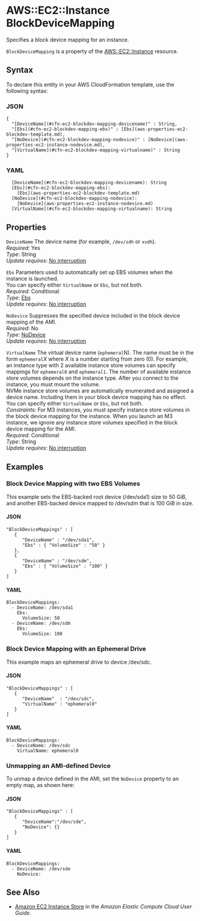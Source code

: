 # AWS::EC2::Instance BlockDeviceMapping<a name="aws-properties-ec2-blockdev-mapping"></a>

Specifies a block device mapping for an instance\.

 `BlockDeviceMapping` is a property of the [AWS::EC2::Instance](https://docs.aws.amazon.com/AWSCloudFormation/latest/UserGuide/aws-properties-ec2-instance.html) resource\.

## Syntax<a name="aws-properties-ec2-blockdev-mapping-syntax"></a>

To declare this entity in your AWS CloudFormation template, use the following syntax:

### JSON<a name="aws-properties-ec2-blockdev-mapping-syntax.json"></a>

```
{
  "[DeviceName](#cfn-ec2-blockdev-mapping-devicename)" : String,
  "[Ebs](#cfn-ec2-blockdev-mapping-ebs)" : [Ebs](aws-properties-ec2-blockdev-template.md),
  "[NoDevice](#cfn-ec2-blockdev-mapping-nodevice)" : [NoDevice](aws-properties-ec2-instance-nodevice.md),
  "[VirtualName](#cfn-ec2-blockdev-mapping-virtualname)" : String
}
```

### YAML<a name="aws-properties-ec2-blockdev-mapping-syntax.yaml"></a>

```
  [DeviceName](#cfn-ec2-blockdev-mapping-devicename): String
  [Ebs](#cfn-ec2-blockdev-mapping-ebs): 
    [Ebs](aws-properties-ec2-blockdev-template.md)
  [NoDevice](#cfn-ec2-blockdev-mapping-nodevice): 
    [NoDevice](aws-properties-ec2-instance-nodevice.md)
  [VirtualName](#cfn-ec2-blockdev-mapping-virtualname): String
```

## Properties<a name="aws-properties-ec2-blockdev-mapping-properties"></a>

`DeviceName`  <a name="cfn-ec2-blockdev-mapping-devicename"></a>
The device name \(for example, `/dev/sdh` or `xvdh`\)\.  
*Required*: Yes  
*Type*: String  
*Update requires*: [No interruption](https://docs.aws.amazon.com/AWSCloudFormation/latest/UserGuide/using-cfn-updating-stacks-update-behaviors.html#update-no-interrupt)

`Ebs`  <a name="cfn-ec2-blockdev-mapping-ebs"></a>
Parameters used to automatically set up EBS volumes when the instance is launched\.  
You can specify either `VirtualName` or `Ebs`, but not both\.  
*Required*: Conditional  
*Type*: [Ebs](aws-properties-ec2-blockdev-template.md)  
*Update requires*: [No interruption](https://docs.aws.amazon.com/AWSCloudFormation/latest/UserGuide/using-cfn-updating-stacks-update-behaviors.html#update-no-interrupt)

`NoDevice`  <a name="cfn-ec2-blockdev-mapping-nodevice"></a>
Suppresses the specified device included in the block device mapping of the AMI\.  
*Required*: No  
*Type*: [NoDevice](aws-properties-ec2-instance-nodevice.md)  
*Update requires*: [No interruption](https://docs.aws.amazon.com/AWSCloudFormation/latest/UserGuide/using-cfn-updating-stacks-update-behaviors.html#update-no-interrupt)

`VirtualName`  <a name="cfn-ec2-blockdev-mapping-virtualname"></a>
The virtual device name \(`ephemeral`N\)\. The name must be in the form `ephemeral`*X* where *X* is a number starting from zero \(0\)\. For example, an instance type with 2 available instance store volumes can specify mappings for `ephemeral0` and `ephemeral1`\. The number of available instance store volumes depends on the instance type\. After you connect to the instance, you must mount the volume\.  
NVMe instance store volumes are automatically enumerated and assigned a device name\. Including them in your block device mapping has no effect\.  
You can specify either `VirtualName` or `Ebs`, but not both\.  
 *Constraints*: For M3 instances, you must specify instance store volumes in the block device mapping for the instance\. When you launch an M3 instance, we ignore any instance store volumes specified in the block device mapping for the AMI\.  
*Required*: Conditional  
*Type*: String  
*Update requires*: [No interruption](https://docs.aws.amazon.com/AWSCloudFormation/latest/UserGuide/using-cfn-updating-stacks-update-behaviors.html#update-no-interrupt)

## Examples<a name="aws-properties-ec2-blockdev-mapping--examples"></a>

### Block Device Mapping with two EBS Volumes<a name="aws-properties-ec2-blockdev-mapping--examples--Block_Device_Mapping_with_two_EBS_Volumes"></a>

This example sets the EBS\-backed root device \(/dev/sda1\) size to 50 GiB, and another EBS\-backed device mapped to /dev/sdm that is 100 GiB in size\.

#### JSON<a name="aws-properties-ec2-blockdev-mapping--examples--Block_Device_Mapping_with_two_EBS_Volumes--json"></a>

```
"BlockDeviceMappings" : [
   {
      "DeviceName" : "/dev/sda1",
      "Ebs" : { "VolumeSize" : "50" }
   },
   {
      "DeviceName" : "/dev/sdm",
      "Ebs" : { "VolumeSize" : "100" }
   }
]
```

#### YAML<a name="aws-properties-ec2-blockdev-mapping--examples--Block_Device_Mapping_with_two_EBS_Volumes--yaml"></a>

```
BlockDeviceMappings:
  - DeviceName: /dev/sda1
    Ebs:
      VolumeSize: 50
  - DeviceName: /dev/sdm
    Ebs:
      VolumeSize: 100
```

### Block Device Mapping with an Ephemeral Drive<a name="aws-properties-ec2-blockdev-mapping--examples--Block_Device_Mapping_with_an_Ephemeral_Drive"></a>

This example maps an ephemeral drive to device /dev/sdc\.

#### JSON<a name="aws-properties-ec2-blockdev-mapping--examples--Block_Device_Mapping_with_an_Ephemeral_Drive--json"></a>

```
"BlockDeviceMappings" : [
   {
      "DeviceName"  : "/dev/sdc",
      "VirtualName" : "ephemeral0"
   }
]
```


#### YAML<a name="aws-properties-ec2-blockdev-mapping--examples--Block_Device_Mapping_with_an_Ephemeral_Drive--yaml"></a>

```
BlockDeviceMappings:
  - DeviceName: /dev/sdc
    VirtualName: ephemeral0
```

### Unmapping an AMI\-defined Device<a name="aws-properties-ec2-blockdev-mapping--examples--Unmapping_an_AMI-defined_Device"></a>

To unmap a device defined in the AMI, set the `NoDevice` property to an empty map, as shown here:

#### JSON<a name="aws-properties-ec2-blockdev-mapping--examples--Unmapping_an_AMI-defined_Device--json"></a>

```
"BlockDeviceMappings" : [
   {
      "DeviceName":"/dev/sde",
      "NoDevice": {}
   }
]
```

#### YAML<a name="aws-properties-ec2-blockdev-mapping--examples--Unmapping_an_AMI-defined_Device--yaml"></a>

```
BlockDeviceMappings:
  - DeviceName: /dev/sde
    NoDevice: 
```

## See Also<a name="aws-properties-ec2-blockdev-mapping--seealso"></a>
+  [ Amazon EC2 Instance Store](https://docs.aws.amazon.com/AWSEC2/latest/UserGuide/InstanceStorage.html) in the *Amazon Elastic Compute Cloud User Guide*\.
